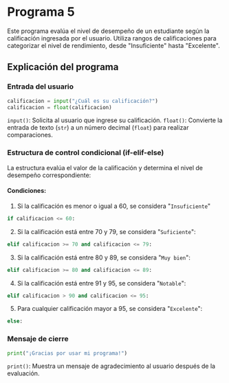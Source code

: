 # Programa 5
Este programa evalúa el nivel de desempeño de un estudiante según la calificación ingresada por el usuario. 
Utiliza rangos de calificaciones para categorizar el nivel de rendimiento, desde "Insuficiente" hasta "Excelente".
## Explicación del programa

### Entrada del usuario
```python
calificacion = input("¿Cuál es su calificación?")
calificacion = float(calificacion)
```
`input()`: Solicita al usuario que ingrese su calificación.
`float()`: Convierte la entrada de texto (`str`) a un número decimal (`float`) para realizar comparaciones.

### Estructura de control condicional (if-elif-else)
La estructura evalúa el valor de la calificación y determina el nivel de desempeño correspondiente:

#### Condiciones:
1. Si la calificación es menor o igual a 60, se considera "`Insuficiente`"
```python
if calificacion <= 60:
```

2. Si la calificación está entre 70 y 79, se considera "`Suficiente`":
```python
elif calificacion >= 70 and calificacion <= 79:
```

3. Si la calificación está entre 80 y 89, se considera "`Muy bien`":
```python
elif calificacion >= 80 and calificacion <= 89:
```

4. Si la calificación está entre 91 y 95, se considera "`Notable`":
```python
elif calificacion > 90 and calificacion <= 95:
```

5. Para cualquier calificación mayor a 95, se considera "`Excelente`":
```python
else:
```

### Mensaje de cierre
```python
print("¡Gracias por usar mi programa!")
```
`print()`: Muestra un mensaje de agradecimiento al usuario después de la evaluación.
